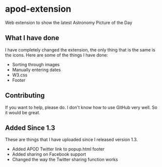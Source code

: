# apod-extension
Web extension to show the latest Astronomy Picture of the Day

## What I have done
I have completely changed the extension, the only thing that is the same is the icons. Here are some of the things I have done:

- Sorting through images
- Manually entering dates
- W3.css
- Footer

## Contributing
If you want to help, please do. I don't know how to use GitHub very well. So it would be great.

## Added Since 1.3
These are things that I have uploaded since I released version 1.3.
- Added APOD Twitter link to popup.html footer
- Added sharing on Facebook support
- Changed the way the Twitter sharing function works
